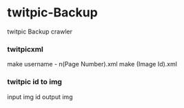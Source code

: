 # twitpic-Backup
twitpic Backup crawler
### twitpicxml
make username - n(Page Number).xml
make (Image Id).xml
### twitpic id to img
input img id
output img
